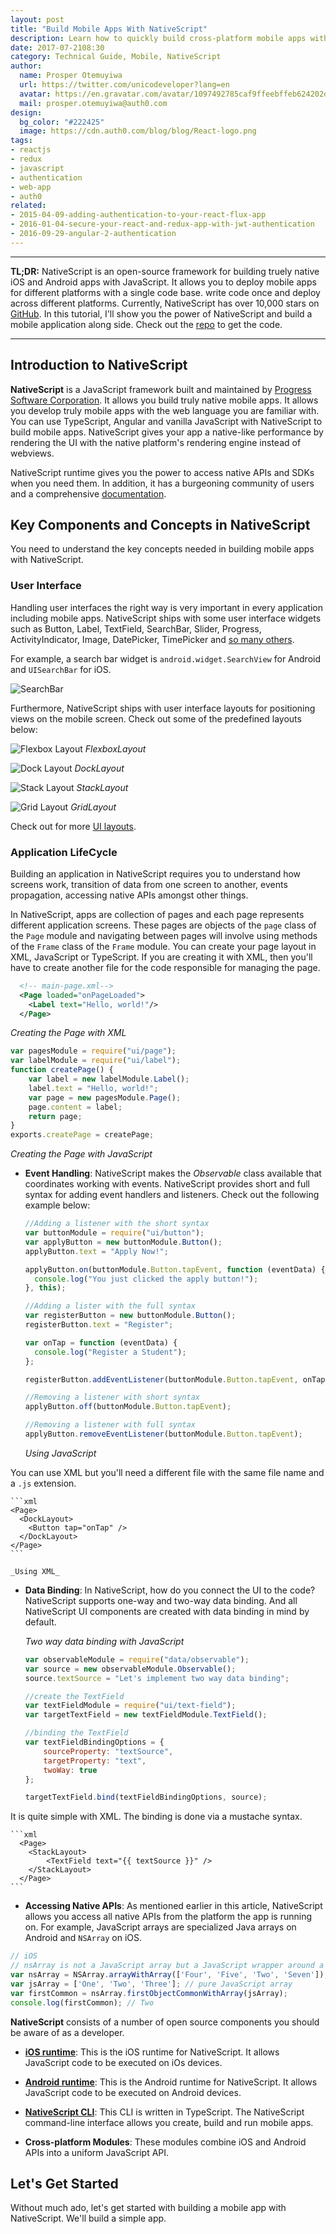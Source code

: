 ```yaml
---
layout: post
title: "Build Mobile Apps With NativeScript"
description: Learn how to quickly build cross-platform mobile apps with NativeScript.
date: 2017-07-2108:30
category: Technical Guide, Mobile, NativeScript
author:
  name: Prosper Otemuyiwa
  url: https://twitter.com/unicodeveloper?lang=en
  avatar: https://en.gravatar.com/avatar/1097492785caf9ffeebffeb624202d8f?s=200
  mail: prosper.otemuyiwa@auth0.com
design:
  bg_color: "#222425"
  image: https://cdn.auth0.com/blog/blog/React-logo.png
tags:
- reactjs
- redux
- javascript
- authentication
- web-app
- auth0
related:
- 2015-04-09-adding-authentication-to-your-react-flux-app
- 2016-01-04-secure-your-react-and-redux-app-with-jwt-authentication
- 2016-09-29-angular-2-authentication
---
```


---

**TL;DR:** NativeScript is an open-source framework for building truely native iOS and Android apps with JavaScript. It allows you to deploy mobile apps for different platforms with a single code base. write code once and deploy across different platforms. Currently, NativeScript has over 10,000 stars on [GitHub](https://github.com/NativeScript/NativeScript). In this tutorial, I'll show you the power of NativeScript and build a mobile application along side. Check out the [repo](https://github.com/auth0-blog/nativescript-authentication-tutorial) to get the code.

---

## Introduction to NativeScript

**NativeScript** is a JavaScript framework built and maintained by [Progress Software Corporation](https://www.progress.com/). It allows you build truly native mobile apps. It allows you develop truly mobile apps with the web language you are familiar with. You can use TypeScript, Angular and vanilla JavaScript with NativeScript to build mobile apps. NativeScript gives your app a native-like performance by rendering the UI with the native platform's rendering engine instead of webviews.

NativeScript runtime gives you the power to access native APIs and SDKs when you need them. In addition, it has a burgeoning community of users and a comprehensive [documentation](http://docs.nativescript.org).

## Key Components and Concepts in NativeScript

You need to understand the key concepts needed in building mobile apps with NativeScript.

### User Interface

Handling user interfaces the right way is very important in every application including mobile apps. NativeScript ships with some user interface widgets such as Button, Label, TextField, SearchBar, Slider, Progress, ActivityIndicator, Image, DatePicker, TimePicker and [so many others](http://docs.nativescript.org/ui/components).

For example, a search bar widget is `android.widget.SearchView` for Android and `UISearchBar` for iOS.

![SearchBar](http://docs.nativescript.org/img/gallery/android/searchBarPage.png)

Furthermore, NativeScript ships with user interface layouts for positioning views on the mobile screen. Check out some of the predefined layouts below:

![Flexbox Layout](http://docs.nativescript.org/img/gallery/android/flexboxLayoutPage.png)
_FlexboxLayout_

![Dock Layout](http://docs.nativescript.org/cookbook/ui/layouts/dock-layout)
_DockLayout_

![Stack Layout](http://docs.nativescript.org/cookbook/ui/layouts/stack-layout)
_StackLayout_

![Grid Layout](http://docs.nativescript.org/cookbook/ui/layouts/grid-layout)
_GridLayout_

Check out for more [UI layouts](http://docs.nativescript.org/ui/layouts).

### Application LifeCycle

Building an application in NativeScript requires you to understand how screens work, transition of data from one screen to another, events propagation, accessing native APIs amongst other things.

In NativeScript, apps are collection of pages and each page represents different application screens. These pages are objects of the `page` class of the `Page` module and navigating between pages will involve using methods of the `Frame` class of the `Frame` module. You can create your page layout in XML, JavaScript or TypeScript. If you are creating it with XML, then you'll have to create another file for the code responsible for managing the page.

```xml
  <!-- main-page.xml-->
  <Page loaded="onPageLoaded">
    <Label text="Hello, world!"/>
  </Page>
```
_Creating the Page with XML_

```js
var pagesModule = require("ui/page");
var labelModule = require("ui/label");
function createPage() {
    var label = new labelModule.Label();
    label.text = "Hello, world!";
    var page = new pagesModule.Page();
    page.content = label;
    return page;
}
exports.createPage = createPage;
```
_Creating the Page with JavaScript_


* **Event Handling**: NativeScript makes the *Observable* class available that coordinates working with events. NativeScript provides short and full syntax for adding event handlers and listeners. Check out the following example below:

    ```js
    //Adding a listener with the short syntax
    var buttonModule = require("ui/button");
    var applyButton = new buttonModule.Button();
    applyButton.text = "Apply Now!";

    applyButton.on(buttonModule.Button.tapEvent, function (eventData) {
      console.log("You just clicked the apply button!");
    }, this);

    //Adding a lister with the full syntax
    var registerButton = new buttonModule.Button();
    registerButton.text = "Register";

    var onTap = function (eventData) {
      console.log("Register a Student");
    };

    registerButton.addEventListener(buttonModule.Button.tapEvent, onTap, this);

    //Removing a listener with short syntax
    applyButton.off(buttonModule.Button.tapEvent);

    //Removing a listener with full syntax
    applyButton.removeEventListener(buttonModule.Button.tapEvent);
    ```
    _Using JavaScript_

You can use XML but you'll need a different file with the same file name and a `.js` extension.

    ```xml
    <Page>
      <DockLayout>
        <Button tap="onTap" />
      </DockLayout>
    </Page>
    ```

    _Using XML_

* **Data Binding**: In NativeScript, how do you connect the UI to the code? NativeScript supports one-way and two-way data binding. And all NativeScript UI components are created with data binding in mind by default.

    _Two way data binding with JavaScript_

    ```js
    var observableModule = require("data/observable");
    var source = new observableModule.Observable();
    source.textSource = "Let's implement two way data binding";

    //create the TextField
    var textFieldModule = require("ui/text-field");
    var targetTextField = new textFieldModule.TextField();

    //binding the TextField
    var textFieldBindingOptions = {
        sourceProperty: "textSource",
        targetProperty: "text",
        twoWay: true
    };

    targetTextField.bind(textFieldBindingOptions, source);
    ```

It is quite simple with XML. The binding is done via a mustache syntax.

    ```xml
      <Page>
        <StackLayout>
            <TextField text="{{ textSource }}" />
        </StackLayout>
      </Page>
    ```

* **Accessing Native APIs**: As mentioned earlier in this article, NativeScript allows you access all native APIs from the platform the app is running on. For example, JavaScript arrays are specialized Java arrays on Android and `NSArray` on iOS.

```js
// iOS
// nsArray is not a JavaScript array but a JavaScript wrapper around a native NSArray
var nsArray = NSArray.arrayWithArray(['Four', 'Five', 'Two', 'Seven']);
var jsArray = ['One', 'Two', 'Three']; // pure JavaScript array
var firstCommon = nsArray.firstObjectCommonWithArray(jsArray);
console.log(firstCommon); // Two
```

**NativeScript** consists of a number of open source components you should be aware of as a developer.

* **[iOS runtime](https://github.com/NativeScript/ios-runtime)**: This is the iOS runtime for NativeScript. It allows JavaScript code to be executed on iOs devices.

* **[Android runtime](https://github.com/NativeScript/android-runtime)**: This is the Android runtime for NativeScript. It allows JavaScript code to be executed on Android devices.

* **[NativeScript CLI](https://github.com/NativeScript/nativescript-cli)**: This CLI is written in TypeScript. The NativeScript command-line interface allows you create, build and run mobile apps.

* **Cross-platform Modules**: These modules combine iOS and Android APIs into a uniform JavaScript API.

## Let's Get Started

Without much ado, let's get started with building a mobile app with NativeScript. We'll build a simple app.